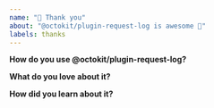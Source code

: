 ```yaml
---
name: "💝 Thank you"
about: "@octokit/plugin-request-log is awesome 🙌"
labels: thanks
---
```


<!-- Please replace all placeholders such as this below -->

**How do you use @octokit/plugin-request-log?**

<!-- I’d love to know how you use @octokit/plugin-request-log, to better understand people’s use cases -->

**What do you love about it?**

<!-- Thanks for the kind words 🤗 -->

**How did you learn about it?**

<!-- Just curious -->
